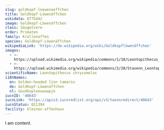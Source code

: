```yaml
---
slug: goldkopf-loewenaeffchen
title: Goldkopf-Löwenäffchen
wikidata: Q775442
image: Goldkopf-Löwenäffchen
class: Säugetiere
order: Primaten
family: Krallenaffen
species: Goldkopf-Löwenäffchen
wikipediaLink: 'https://de.wikipedia.org/wiki/Goldkopflöwenäffchen'
images:
  - >-
    https://upload.wikimedia.org/wikipedia/commons/1/18/Leontopithecus_chrysomelas_(in_tree).jpg
  - >-
    https://upload.wikimedia.org/wikipedia/commons/2/20/Stavenn_Leontopithecus_chrysomelas_01.jpg
scientificName: Leontopithecus chrysomelas
i18nNames:
  en: Golden-headed lion tamarin
  de: Goldkopf-Löwenäffchen
  nl: Goudkopleeuwaapje
iucnID: '40643'
iucnLink: 'https://apiv3.iucnredlist.org/api/v3/taxonredirect/40643'
iucnStatus: Q11394
facility: kleines-affenhaus
---
```


I am content.
